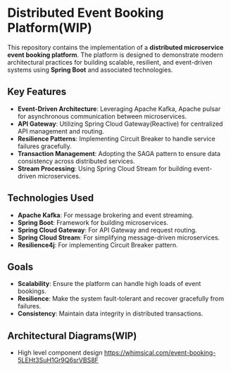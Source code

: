 # Distributed Event Booking Platform(WIP)

This repository contains the implementation of a **distributed microservice event booking platform**. The platform is
designed to demonstrate modern architectural practices for building scalable, resilient, and event-driven systems using
**Spring Boot** and associated technologies.

## Key Features

- **Event-Driven Architecture**: Leveraging Apache Kafka, Apache pulsar for asynchronous communication between microservices.
- **API Gateway**: Utilizing Spring Cloud Gateway(Reactive) for centralized API management and routing.
- **Resilience Patterns**: Implementing Circuit Breaker to handle service failures gracefully.
- **Transaction Management**: Adopting the SAGA pattern to ensure data consistency across distributed services.
- **Stream Processing**: Using Spring Cloud Stream for building event-driven microservices.

## Technologies Used

- **Apache Kafka**: For message brokering and event streaming.
- **Spring Boot**: Framework for building microservices.
- **Spring Cloud Gateway**: For API Gateway and request routing.
- **Spring Cloud Stream**: For simplifying message-driven microservices.
- **Resilience4j**: For implementing Circuit Breaker pattern.

## Goals

- **Scalability**: Ensure the platform can handle high loads of event bookings.
- **Resilience**: Make the system fault-tolerant and recover gracefully from failures.
- **Consistency**: Maintain data integrity in distributed transactions.

## Architectural Diagrams(WIP)

- High level component design https://whimsical.com/event-booking-5LEHt3SuH1Gr9Q6srVBS8F